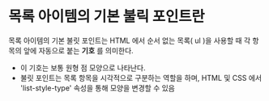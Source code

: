 목록 아이템의 기본 불릭 포인트란
===
목록 아이템의 기본 불릿 포인트는 HTML 에서 순서 없는 목록( ul )을 사용할 때 각 항목의 앞에 자동으로 붙는 **기호** 를 의미한다.
- 이 기호는 보통 원형 점 모양으로 나타난다. 
- 불릿 포인트는 목록 항목을 시각적으로 구분하는 역할을 하며, HTML 및 CSS 에서 'list-style-type' 속성을 통해 모양을 변경할 수 있음

